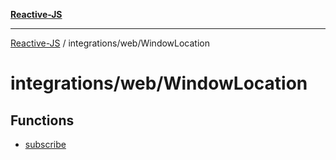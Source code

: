 [**Reactive-JS**](../../../README.md)

***

[Reactive-JS](../../../README.md) / integrations/web/WindowLocation

# integrations/web/WindowLocation

## Functions

- [subscribe](functions/subscribe.md)
